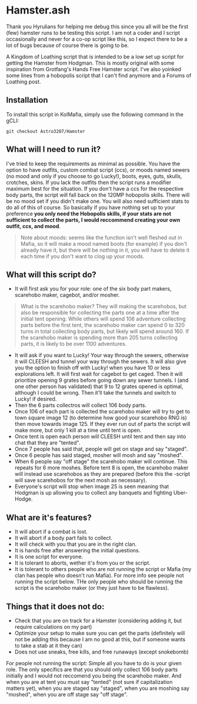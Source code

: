 # Hamster.ash

Thank you Hyrulians for helping me debug this since you all will be the first (few) hamster runs to be testing this script. I am not a coder and I script occasionally and never for a co-op script like this, so I expect there to be a lot of bugs because of course there is going to be.

A Kingdom of Loathing script that is intended to be a low set up script for getting the Hamster from Hodgman. This is mostly original with some inspiration from Grotfang's Hands Free Hamster script. I've also yoinked some lines from a hobopolis script that I can't find anymore and a Forums of Loathing post.

## Installation
To install this script in KolMafia, simply use the following command in the gCLI:

`git checkout Astro3207/Hamster`

## What will I need to run it?
I've tried to keep the requirements as minimal as possible. You have the option to have outfits, custom combat script (ccs), or moods named sewers (no mood and only if you choose to go Lucky!), boots, eyes, guts, skulls, crotches, skins. If you lack the outfits then the script runs a modifier maximum best for the situation. If you don't have a ccs for the respective body parts, the script will fall back on the 120MP hobopolis skills. There will be no mood set if you didn't make one. You will also need sufficient stats to do all of this of course. So basically if you have nothing set up to your preference __you only need the Hobopolis skills, if your stats are not sufficient to collect the parts, I would reccommend creating your own outfit, ccs, and mood__.
  >Note about moods: seems like the function isn't well fleshed out in Mafia, so it will make a mood named boots (for example) if you don't already have it, but there will be nothing in it, you will have to delete it each time if you don't want to clog up your moods.

## What will this script do?
- It will first ask you for your role: one of the six body part makers, scarehobo maker, cagebot, and/or mosher.  
> What is the scarehobo maker? They will making the scarehobos, but also be responsible for collecting the parts one at a time after the initial tent opening. While others will spend 106 adventure collecting parts before the first tent, the scarehobo maker can spend 0 to 320 turns in total collecting body parts, but likely will spend around 160. If the scarehobo maker is spending more than 205 turns collecting parts, it is likely to be over 1100 adventures.  

- It will ask if you want to Lucky! Your way through the sewers, otherwise it will CLEESH and tunnel your way through the sewers. It will also give you the option to finish off with Lucky! when you have 10 or less explorations left. It will first wait for cagebot to get caged. Then it will prioritize opening 9 grates before going down any sewer tunnels. I (and one other person has validated) that 9 to 12 grates opened is optimal, although I could be wrong. Then it'll take the tunnels and switch to Lucky! if desired.  
- Then the 6 parts collectros will collect 106 body parts.  
- Once 106 of each part is collected the scarehobo maker will try to get to town square image 12 (to determine how good your scarehobo RNG is) then move towards image 125. If they ever run out of parts the script will make more, but only 1 kill at a time until tent is open.  
- Once tent is open each person will CLEESH until tent and then say into chat that they are "tented".  
- Once 7 people has said that, people will get on stage and say "staged".   
- Once 6 people has said staged, mosher will mosh and say "moshed".  
- When 6 people say "off stage" the scarehobo maker will continue. This repeats for 6 more moshes. Before tent 8 is open, the scarehobo maker will instead use scarehobos as they are prepared (before this the -script will save scarehobos for the next mosh as necessary).  
- Everyone's script will stop when image 25 is seen meaning that Hodgman is up allowing you to collect any banquets and fighting Uber-Hodge.  

## What are it's features?
  - It will abort if a combat is lost.
  - It will abort if a body part fails to collect.
  - It will check with you that you are in the right clan.
  - It is hands free after answering the initial questions.
  - It is one script for everyone.
  - It is tolerant to aborts, wether it's from you or the script.
  - It is tolerant to others people who are not running the script or Mafia (my clan has people who doesn't run Mafia). For more info see people not running the script below. THe only people who should be running the script is the scarehobo maker (or they just have to be flawless).

## Things that it does not do:
  - Check that you are on track for a Hamster (considering adding it, but require calculations on my part)
  - Optimize your setup to make sure you can get the parts (definitely will not be adding this because I am no good at this, but if someone wants to take a stab at it they can)
  - Does not use sneaks, free kills, and free runaways (except snokebomb)

For people not running the script:
  Simple all you have to do is your given role. The only specifics are that you should only collect 106 body parts initially and I would not reccomend you being the scarehobo maker. And when you are at tent you must say "tented" (not sure if capitalization matters yet), when you are staged say "staged", when you are moshing say "moshed", when you are off stage say "off stage".
